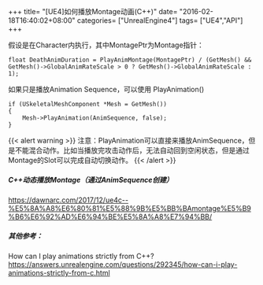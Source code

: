 +++
title= "[UE4]如何播放Montage动画(C++)"
date= "2016-02-18T16:40:02+08:00"
categories= ["UnrealEngine4"]
tags= ["UE4","API"]
+++

假设是在Character内执行，其中MontagePtr为Montage指针：

	float DeathAnimDuration = PlayAnimMontage(MontagePtr) / (GetMesh() && GetMesh()->GlobalAnimRateScale > 0 ? GetMesh()->GlobalAnimRateScale : 1);

如果只是播放Animation Sequence，可以使用 PlayAnimation()

	if (USkeletalMeshComponent *Mesh = GetMesh())
	{
		Mesh->PlayAnimation(AnimSequence, false);
	}

{{< alert warning >}}
注意：PlayAnimation可以直接来播放AnimSequence，但是不能混合动作。比如当播放完攻击动作后，无法自动回到空闲状态，但是通过Montage的Slot可以完成自动切换动作。
{{< /alert >}}
	
##### C++动态播放Montage（通过AnimSequence创建）
https://dawnarc.com/2017/12/ue4c--%E5%8A%A8%E6%80%81%E5%88%9B%E5%BB%BAmontage%E5%B9%B6%E6%92%AD%E6%94%BE%E5%8A%A8%E7%94%BB/

##### 其他参考：
How can I play animations strictly from C++?  
https://answers.unrealengine.com/questions/292345/how-can-i-play-animations-strictly-from-c.html

